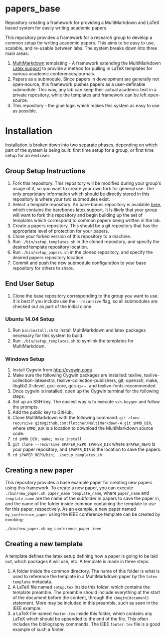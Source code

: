 # papers_base

Repository creating a framework for providing a MultiMarkdown and LaTeX based system for easily writing academic papers.

This repository provides a framework for a research group to develop a common setup for writing academic papers. This aims to be easy to use, scalable, and re-usable between labs. The system breaks down into three main areas:

1. [MultiMarkdown](http://fletcherpenney.net/multimarkdown/) templating - A framework extending the MultiMarkdown [Latex support](https://github.com/fletcher/peg-multimarkdown-latex-support) to provide a method for pulling in LaTeX templates for various academic conferences/journals.
2. Papers as a submodule. Since papers in development are generally not open-source, this framework pushes papers as a user-definable submodule. This way, any lab can keep their actual academic text in a private repository, while the templates and framework can be left open-source.
3. This repository - the glue logic which makes this system as easy to use as possible.

# Installation

Installation is broken down into two separate phases, depending on which part of the system is being built: first time setup for a group, or first time setup for an end user.

## Group Setup Instructions

1. Fork this repository. This repository will be modified during your group's usage of it, so you want to create your own fork for general use. The only proprietary information which should be directly stored in this repository is where your two submodules exist.
2. Select a template repository. An bare-bones repository is available [here](https://github.com/TRECVT/peg-multimarkdown-latex-support), which contains the barebones latex support. It is likely that your group will want to fork this repository and begin building up the set of templates which correspond to common papers being written in the lab.
3. Create a papers repository. This should be a git repository that has the appropriate level of protection for your papers.
4. Clone your forked version of this repository to a machine.
5. Run `./bin/setup_templates.sh` in the cloned repository, and specify the desired template repository location.
6. Run `./bin/setup_papers.sh` in the cloned repository, and specify the desired papers repository location.
7. Commit and push the new submodule configuration to your base repository for others to share.

## End User Setup

1. Clone the base repository corresponding to the group you want to use. It is best if you include use the `--recursive` flag, so all submodules are checked out as part of the initial clone.

### Ubuntu 14.04 Setup

1. Run `bin/install.sh` to install MultiMarkdown and latex packages necessary for this system to build.
2. Run `./bin/setup_templates.sh` to symlink the templates for MultiMarkdown.

### Windows Setup

1. Install Cygwin from http://cygwin.com/
2. Make sure the following Cygwin packages are installed: texlive, texlive-collection-latexextra, texlive-collection-publishers, git, openssh, make, libglib2.0-devel, gcc-core, gcc-g++, and texlive-fonts-recommended
3. Once cygwin is installed, open up the Cygwin terminal for the following steps.
4. Set up an SSH key. The easiest way is to execute `ssh-keygen` and follow the prompts.
5. Add the public key to GitHub.
6. Clone MultiMarkdown with the following command: `git clone --recursive git@github.com:fletcher/MultiMarkdown-4.git $MMD_DIR`, where `$MMD_DIR` is a location to download the MultiMarkdown source code.
7. `cd $MMD_DIR; make; make install`
8. `git clone --recursive $PAPER_REPO $PAPER_DIR` where `$PAPER_REPO` is your paper repository, and `$PAPER_DIR` is the location to save the papers.
9. `cd $PAPER_REPO/bin; ./setup_templates.sh`

## Creating a new paper

This repository provides a base example paper for creating new papers using this framework. To create a new paper, you can execute `./bin/new_paper.sh paper_name template_name`, where `paper_name` and `template_name` are the name of the subfolder in papers to save the paper in, and the name of the folder inside common containing the template to use for this paper, respectively. As an example, a new paper named `my_conference_paper` using the IEEE conference template can be created by invoking:
```
./bin/new_paper.sh my_conference_paper ieee
```

## Creating a new template

A template defines the latex setup defining how a paper is going to be laid out, which packages it will use, etc. A template is made in three steps:

1. A folder inside the common directory. The name of this folder is what is used to reference the template in a MultiMarkdown paper by the `latex template` metadata.
2. A LaTeX file named `setup.tex` inside this folder, which contains the template preamble. The preamble should include everything at the start of the document before the content, through the `\begin{document}` statement. More may be included in this preamble, such as seen in the IEEE example.
3. a LaTeX file named `footer.tex` inside this folder, which contains any LaTeX which should be appended to the end of the file. This often includes the bibliography commands. The IEEE `footer.tex` file is a good example of such a footer.